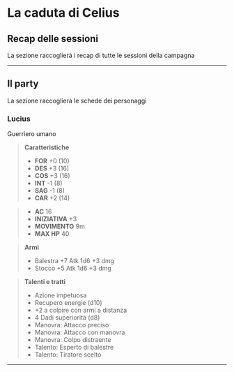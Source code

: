 # La caduta di Celius

## Recap delle sessioni

La sezione raccoglierà i recap di tutte le sessioni della campagna

---

## Il party

La sezione raccoglierà le schede dei personaggi

### Lucius

Guerriero umano

> **Caratteristiche**
> - **FOR** +0 (10)
> - **DES** +3 (16)
> - **COS** +3 (16)
> - **INT** -1 (8)
> - **SAG** -1 (8)
> - **CAR** +2 (14)

> - **AC** 16
> - **INIZIATIVA** +3
> - **MOVIMENTO** 9m
> - **MAX HP** 40

> **Armi**
> - Balestra +7 Atk 1d6 +3 dmg
> - Stocco +5 Atk 1d6 +3 dmg

> **Talenti e tratti**
> - Azione impetuosa
> - Recupero energie (d10)
> - +2 a colpire con armi a distanza
> - 4 Dadi superiorità (d8)
> - Manovra: Attacco preciso
> - Manovra: Attacco con manovra
> - Manovra: Colpo distraente
> - Talento: Esperto di balestre
> - Talento: Tiratore scelto
---
